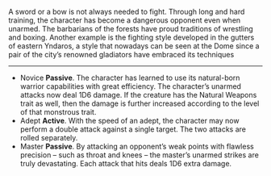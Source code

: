 A sword or a bow is not always needed to fight. Through long and hard training, the character has become a dangerous opponent even when unarmed. The barbarians of the forests have proud traditions of wrestling and boxing. Another example is the fighting style developed in the gutters of eastern Yndaros, a style that nowadays can be seen at the Dome since a pair of the city’s renowned gladiators have embraced its techniques

---
- Novice **Passive**. The character has learned to use its natural-born warrior capabilities with great efficiency. The character’s unarmed attacks now deal 1D6 damage. If the creature has the Natural Weapons trait as well, then the damage is further increased according to the level of that monstrous trait.
- Adept **Active**. With the speed of an adept, the character may now perform a double attack against a single target. The two attacks are rolled separately.
- Master **Passive**. By attacking an opponent’s weak points with flawless precision – such as throat and knees – the master’s unarmed strikes are truly devastating. Each attack that hits deals 1D6 extra damage.